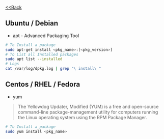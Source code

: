 [<<Back](index.md)
## Ubuntu / Debian

* apt - Advanced Packaging Tool 

```bash
# To Install a package
sudo apt-get install <pkg_name>:[<pkg_version>]
# To List all Installed packages
sudo apt list --installed
# Logs
cat /var/log/dpkg.log | grep "\ install\ "
```

## Centos / RHEL / Fedora

* yum 

> The Yellowdog Updater, Modified (YUM) is a free and open-source command-line package-management utility for computers running the Linux operating system using the RPM Package Manager.

```bash
# To Install a package
sudo yum install <pkg_name>
```
